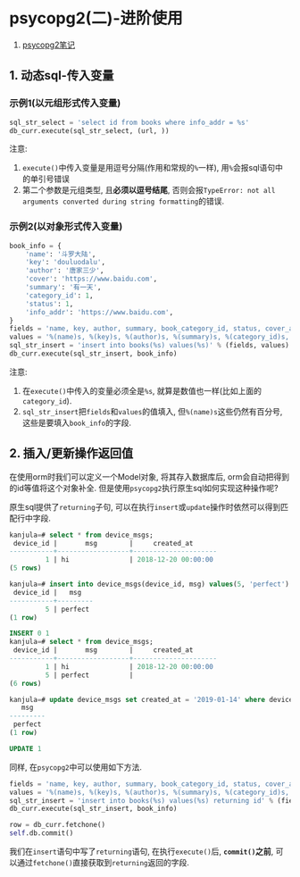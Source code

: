 # psycopg2(二)-进阶使用

1. [psycopg2笔记](https://www.cnblogs.com/hao-ming/p/7215050.html)

## 1. 动态sql-传入变量

### 示例1(以元组形式传入变量)

```py
sql_str_select = 'select id from books where info_addr = %s'
db_curr.execute(sql_str_select, (url, ))
```

注意:

1. `execute()`中传入变量是用逗号分隔(作用和常规的`%`一样), 用`%`会报sql语句中的单引号错误
2. 第二个参数是元组类型, 且**必须以逗号结尾**, 否则会报`TypeError: not all arguments converted during string formatting`的错误.

### 示例2(以对象形式传入变量)

```py
book_info = {
    'name': '斗罗大陆',
    'key': 'douluodalu',
    'author': '唐家三少',
    'cover': 'https://www.baidu.com',
    'summary': '有一天',
    'category_id': 1,
    'status': 1,
    'info_addr': 'https://www.baidu.com',
}
fields = 'name, key, author, summary, book_category_id, status, cover_addr, info_addr'
values = '%(name)s, %(key)s, %(author)s, %(summary)s, %(category_id)s, %(status)s, %(cover_addr)s, %(info_addr)s'
sql_str_insert = 'insert into books(%s) values(%s)' % (fields, values)
db_curr.execute(sql_str_insert, book_info)
```

注意:

1. 在`execute()`中传入的变量必须全是`%s`, 就算是数值也一样(比如上面的`category_id`).
2. `sql_str_insert`把`fields`和`values`的值填入, 但`%(name)s`这些仍然有百分号, 这些是要填入`book_info`的字段.

## 2. 插入/更新操作返回值

在使用orm时我们可以定义一个Model对象, 将其存入数据库后, orm会自动把得到的id等值将这个对象补全. 但是使用`psycopg2`执行原生sql如何实现这种操作呢? 

原生sql提供了`returning`子句, 可以在执行`insert`或`update`操作时依然可以得到匹配行中字段.

```sql
kanjula=# select * from device_msgs;
 device_id |       msg        |     created_at
-----------+------------------+---------------------
         1 | hi               | 2018-12-20 00:00:00
(5 rows)

kanjula=# insert into device_msgs(device_id, msg) values(5, 'perfect') returning device_id, msg;
 device_id |   msg
-----------+---------
         5 | perfect
(1 row)

INSERT 0 1
kanjula=# select * from device_msgs;
 device_id |       msg        |     created_at
-----------+------------------+---------------------
         1 | hi               | 2018-12-20 00:00:00
         5 | perfect          |
(6 rows)

kanjula=# update device_msgs set created_at = '2019-01-14' where device_id = 5 returning msg;
   msg
---------
 perfect
(1 row)

UPDATE 1
```

同样, 在`psycopg2`中可以使用如下方法.

```py
fields = 'name, key, author, summary, book_category_id, status, cover_addr, info_addr'
values = '%(name)s, %(key)s, %(author)s, %(summary)s, %(category_id)s, %(status)s, %(cover_addr)s, %(info_addr)s'
sql_str_insert = 'insert into books(%s) values(%s) returning id' % (fields, values)
db_curr.execute(sql_str_insert, book_info)

row = db_curr.fetchone()
self.db.commit()
```

我们在`insert`语句中写了`returning`语句, 在执行`execute()`后, **`commit()`之前**, 可以通过`fetchone()`直接获取到`returning`返回的字段.
